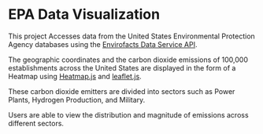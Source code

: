 # EPA Data Visualization

This project Accesses data from the United States Environmental Protection Agency databases using the [Envirofacts Data Service API](https://www.epa.gov/enviro/envirofacts-data-service-api).

The geographic coordinates and the carbon dioxide emissions of 100,000 establishments across the United States are displayed in the form of a Heatmap using [Heatmap.js](https://www.patrick-wied.at/static/heatmapjs/) and [leaflet.js](https://leafletjs.com/).

These carbon dioxide emitters are divided into sectors such as Power Plants, Hydrogen Production, and Military.

Users are able to view the distribution and magnitude of emissions across different sectors.